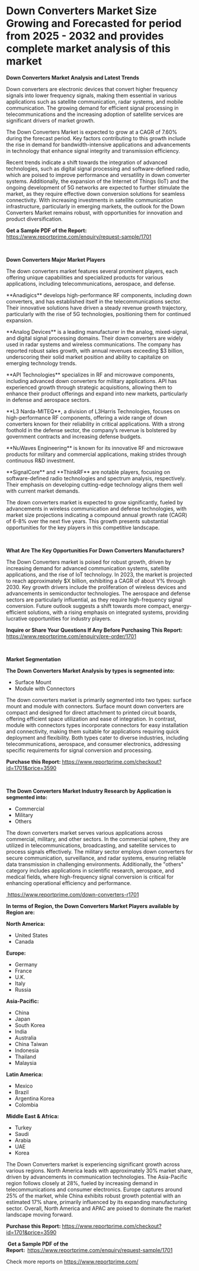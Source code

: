 <p><h1>Down Converters Market Size Growing and Forecasted for period from 2025 - 2032 and provides complete market analysis of this market</h1></p><p><strong>Down Converters Market Analysis and Latest Trends</strong></p>
<p><p>Down converters are electronic devices that convert higher frequency signals into lower frequency signals, making them essential in various applications such as satellite communication, radar systems, and mobile communication. The growing demand for efficient signal processing in telecommunications and the increasing adoption of satellite services are significant drivers of market growth. </p><p>The Down Converters Market is expected to grow at a CAGR of 7.60% during the forecast period. Key factors contributing to this growth include the rise in demand for bandwidth-intensive applications and advancements in technology that enhance signal integrity and transmission efficiency. </p><p>Recent trends indicate a shift towards the integration of advanced technologies, such as digital signal processing and software-defined radio, which are poised to improve performance and versatility in down converter systems. Additionally, the expansion of the Internet of Things (IoT) and the ongoing development of 5G networks are expected to further stimulate the market, as they require effective down conversion solutions for seamless connectivity. With increasing investments in satellite communication infrastructure, particularly in emerging markets, the outlook for the Down Converters Market remains robust, with opportunities for innovation and product diversification.</p></p>
<p><strong>Get a Sample PDF of the Report:&nbsp;</strong> <a href="https://www.reportprime.com/enquiry/request-sample/1701?utm_campaign=3257&utm_medium=2&utm_source=Github&utm_content=ia&utm_term=18032025&utm_id=down-converters">https://www.reportprime.com/enquiry/request-sample/1701</a></p>
<p>&nbsp;</p>
<p><strong>Down Converters Major Market Players</strong></p>
<p><p>The down converters market features several prominent players, each offering unique capabilities and specialized products for various applications, including telecommunications, aerospace, and defense.</p><p>**Anadigics** develops high-performance RF components, including down converters, and has established itself in the telecommunications sector. Their innovative solutions have driven a steady revenue growth trajectory, particularly with the rise of 5G technologies, positioning them for continued expansion.</p><p>**Analog Devices** is a leading manufacturer in the analog, mixed-signal, and digital signal processing domains. Their down converters are widely used in radar systems and wireless communications. The company has reported robust sales growth, with annual revenues exceeding $3 billion, underscoring their solid market position and ability to capitalize on emerging technology trends.</p><p>**API Technologies** specializes in RF and microwave components, including advanced down converters for military applications. API has experienced growth through strategic acquisitions, allowing them to enhance their product offerings and expand into new markets, particularly in defense and aerospace sectors.</p><p>**L3 Narda-MITEQ**, a division of L3Harris Technologies, focuses on high-performance RF components, offering a wide range of down converters known for their reliability in critical applications. With a strong foothold in the defense sector, the company’s revenue is bolstered by government contracts and increasing defense budgets.</p><p>**NuWaves Engineering** is known for its innovative RF and microwave products for military and commercial applications, making strides through continuous R&D investment.</p><p>**SignalCore** and **ThinkRF** are notable players, focusing on software-defined radio technologies and spectrum analysis, respectively. Their emphasis on developing cutting-edge technology aligns them well with current market demands.</p><p>The down converters market is expected to grow significantly, fueled by advancements in wireless communication and defense technologies, with market size projections indicating a compound annual growth rate (CAGR) of 6-8% over the next five years. This growth presents substantial opportunities for the key players in this competitive landscape.</p></p>
<p>&nbsp;</p>
<p><strong>What Are The Key Opportunities For Down Converters Manufacturers?</strong></p>
<p><p>The Down Converters market is poised for robust growth, driven by increasing demand for advanced communication systems, satellite applications, and the rise of IoT technology. In 2023, the market is projected to reach approximately $X billion, exhibiting a CAGR of about Y% through 2030. Key growth drivers include the proliferation of wireless devices and advancements in semiconductor technologies. The aerospace and defense sectors are particularly influential, as they require high-frequency signal conversion. Future outlook suggests a shift towards more compact, energy-efficient solutions, with a rising emphasis on integrated systems, providing lucrative opportunities for industry players.</p></p>
<p><strong>Inquire or Share Your Questions If Any Before Purchasing This Report:</strong> <a href="https://www.reportprime.com/enquiry/pre-order/1701?utm_campaign=3257&utm_medium=2&utm_source=Github&utm_content=ia&utm_term=18032025&utm_id=down-converters">https://www.reportprime.com/enquiry/pre-order/1701</a></p>
<p>&nbsp;</p>
<p><strong>Market Segmentation</strong></p>
<p><strong>The Down Converters Market Analysis by types is segmented into:</strong></p>
<p><ul><li>Surface Mount</li><li>Module with Connectors</li></ul></p>
<p><p>The down converters market is primarily segmented into two types: surface mount and module with connectors. Surface mount down converters are compact and designed for direct attachment to printed circuit boards, offering efficient space utilization and ease of integration. In contrast, module with connectors types incorporate connectors for easy installation and connectivity, making them suitable for applications requiring quick deployment and flexibility. Both types cater to diverse industries, including telecommunications, aerospace, and consumer electronics, addressing specific requirements for signal conversion and processing.</p></p>
<p><strong>Purchase this Report:&nbsp;</strong><a href="https://www.reportprime.com/checkout?id=1701&price=3590&utm_campaign=3257&utm_medium=2&utm_source=Github&utm_content=ia&utm_term=18032025&utm_id=down-converters">https://www.reportprime.com/checkout?id=1701&price=3590</a></p>
<p>&nbsp;</p>
<p><strong>The Down Converters Market Industry Research by Application is segmented into:</strong></p>
<p><ul><li>Commercial</li><li>Military</li><li>Others</li></ul></p>
<p><p>The down converters market serves various applications across commercial, military, and other sectors. In the commercial sphere, they are utilized in telecommunications, broadcasting, and satellite services to process signals effectively. The military sector employs down converters for secure communication, surveillance, and radar systems, ensuring reliable data transmission in challenging environments. Additionally, the "others" category includes applications in scientific research, aerospace, and medical fields, where high-frequency signal conversion is critical for enhancing operational efficiency and performance.</p></p>
<p><a href="https://www.reportprime.com/down-converters-r1701?utm_campaign=3257&utm_medium=2&utm_source=Github&utm_content=ia&utm_term=18032025&utm_id=down-converters">&nbsp;https://www.reportprime.com/down-converters-r1701</a></p>
<p><strong>In terms of Region, the Down Converters Market Players available by Region are:</strong></p>
<p>
    <p> <strong> North America: </strong>
        <ul>
            <li>United States</li>
            <li>Canada</li>
        </ul>
        </p> 
    <p> <strong> Europe: </strong>
        <ul>
            <li>Germany</li>
            <li>France</li>
            <li>U.K.</li>
            <li>Italy</li>
            <li>Russia</li>
        </ul>
        </p> 
    <p> <strong> Asia-Pacific: </strong>
        <ul>
            <li>China</li>
            <li>Japan</li>
            <li>South Korea</li>
            <li>India</li>
            <li>Australia</li>
            <li>China Taiwan</li>
            <li>Indonesia</li>
            <li>Thailand</li>
            <li>Malaysia</li>
        </ul>
        </p> 
    <p> <strong> Latin America: </strong>
        <ul>
            <li>Mexico</li>
            <li>Brazil</li>
            <li>Argentina Korea</li>
            <li>Colombia</li>
        </ul>
        </p> 
    <p> <strong> Middle East & Africa: </strong>
        <ul>
            <li>Turkey</li>
            <li>Saudi</li>
            <li>Arabia</li>
            <li>UAE</li>
            <li>Korea</li>
        </ul>
    </p>
    </p>
<p><p>The Down Converters market is experiencing significant growth across various regions. North America leads with approximately 30% market share, driven by advancements in communication technologies. The Asia-Pacific region follows closely at 28%, fueled by increasing demand in telecommunications and consumer electronics. Europe captures around 25% of the market, while China exhibits robust growth potential with an estimated 17% share, primarily influenced by its expanding manufacturing sector. Overall, North America and APAC are poised to dominate the market landscape moving forward.</p></p>
<p><strong>Purchase this Report: </strong><a href="https://www.reportprime.com/checkout?id=1701&price=3590&utm_campaign=3257&utm_medium=2&utm_source=Github&utm_content=ia&utm_term=18032025&utm_id=down-converters">https://www.reportprime.com/checkout?id=1701&price=3590</a></p>
<p>&nbsp;<strong>Get a Sample PDF of the Report:&nbsp;&nbsp;</strong><a href="https://www.reportprime.com/enquiry/request-sample/1701?utm_campaign=3257&utm_medium=2&utm_source=Github&utm_content=ia&utm_term=18032025&utm_id=down-converters">https://www.reportprime.com/enquiry/request-sample/1701</a></p>
<p><strong></strong></p>
<p>Check more reports on <a href="https://www.reportprime.com/?utm_campaign=3257&utm_medium=2&utm_source=Github&utm_content=ia&utm_term=18032025&utm_id=down-converters">https://www.reportprime.com/</a></p>